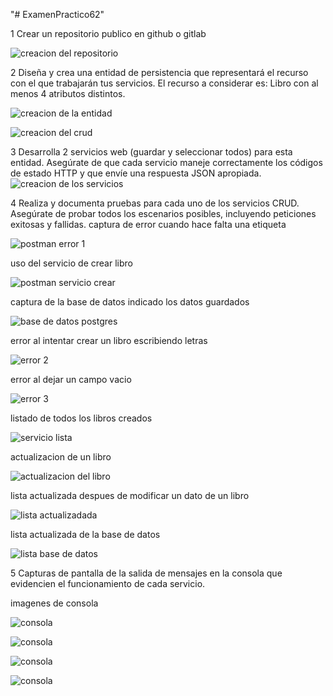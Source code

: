 "# ExamenPractico62" 

1 Crear un repositorio publico en github o gitlab

![creacion del repositorio](https://github.com/AndresAlvarado29/ExamenPractico62/blob/main/imagenes/Captura%20de%20pantalla%202023-07-13%20072226.png)
      
2 Diseña y crea una entidad de persistencia que representará el recurso con el que trabajarán tus servicios. El recurso a considerar es: Libro con  al menos 4 atributos distintos.

![creacion de la entidad](https://github.com/AndresAlvarado29/ExamenPractico62/blob/main/imagenes/Captura%20de%20pantalla%202023-07-13%20072250.png?raw=true)

![creacion del crud](https://github.com/AndresAlvarado29/ExamenPractico62/blob/main/imagenes/Captura%20de%20pantalla%202023-07-13%20072821.png?raw=true)

3 Desarrolla 2 servicios web (guardar y seleccionar todos) para esta entidad. Asegúrate de que cada servicio maneje correctamente los códigos de estado HTTP y que envíe una respuesta JSON apropiada.
![creacion de los servicios](https://github.com/AndresAlvarado29/ExamenPractico62/blob/main/imagenes/Captura%20de%20pantalla%202023-07-13%20074128.png?raw=true)


4 Realiza y documenta pruebas para cada uno de los servicios CRUD. Asegúrate de probar todos los escenarios posibles, incluyendo peticiones exitosas y fallidas.
captura de error cuando hace falta una etiqueta

![postman error 1](https://github.com/AndresAlvarado29/ExamenPractico62/blob/main/imagenes/Captura%20de%20pantalla%202023-07-13%20075041.png?raw=true)

uso del servicio de crear libro 

![postman servicio crear](https://github.com/AndresAlvarado29/ExamenPractico62/blob/main/imagenes/Captura%20de%20pantalla%202023-07-13%20075520.png?raw=true)

captura de la base de datos indicado los datos guardados

![base de datos postgres](https://github.com/AndresAlvarado29/ExamenPractico62/blob/main/imagenes/Captura%20de%20pantalla%202023-07-13%20075632.png?raw=true)

error al intentar crear un libro escribiendo letras

![error 2](https://github.com/AndresAlvarado29/ExamenPractico62/blob/main/imagenes/Captura%20de%20pantalla%202023-07-13%20075727.png?raw=true)

error al dejar un campo vacio

![error 3](https://github.com/AndresAlvarado29/ExamenPractico62/blob/main/imagenes/Captura%20de%20pantalla%202023-07-13%20083452.png?raw=true)

listado de todos los libros creados

![servicio lista](https://github.com/AndresAlvarado29/ExamenPractico62/blob/main/imagenes/Captura%20de%20pantalla%202023-07-13%20080254.png?raw=true)

actualizacion de un libro 

![actualizacion del libro](https://github.com/AndresAlvarado29/ExamenPractico62/blob/main/imagenes/Captura%20de%20pantalla%202023-07-13%20080708.png?raw=true)

lista actualizada despues de modificar un dato de un libro

![lista actualizadada](https://github.com/AndresAlvarado29/ExamenPractico62/blob/main/imagenes/Captura%20de%20pantalla%202023-07-13%20080730.png?raw=true)

lista actualizada de la base de datos

![lista base de datos](https://github.com/AndresAlvarado29/ExamenPractico62/blob/main/imagenes/Captura%20de%20pantalla%202023-07-13%20081437.png?raw=true)

5 Capturas de pantalla de la salida de mensajes en la consola que evidencien el funcionamiento de cada servicio.

imagenes de consola

![consola](https://github.com/AndresAlvarado29/ExamenPractico62/blob/main/imagenes/Captura%20de%20pantalla%202023-07-13%20081410.png?raw=true)

![consola](https://github.com/AndresAlvarado29/ExamenPractico62/blob/main/imagenes/Captura%20de%20pantalla%202023-07-13%20081352.png?raw=true)

![consola](https://github.com/AndresAlvarado29/ExamenPractico62/blob/main/imagenes/Captura%20de%20pantalla%202023-07-13%20081339.png?raw=true)

![consola](https://github.com/AndresAlvarado29/ExamenPractico62/blob/main/imagenes/Captura%20de%20pantalla%202023-07-13%20081315.png?raw=true)

